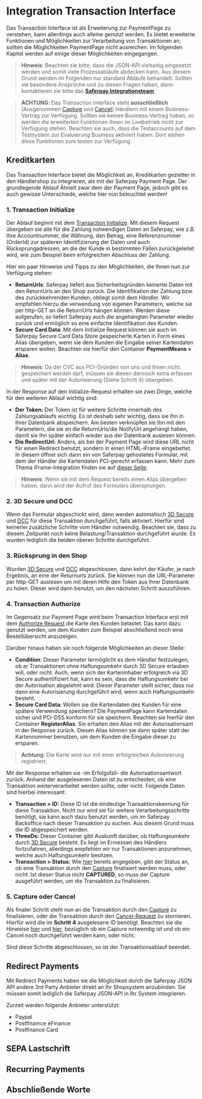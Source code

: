 # Integration Transaction Interface

Das Transaction Interface ist als Erweiterung zur PaymentPage zu verstehen, kann allerdings auch alleine genutzt werden.
Es bietet erweiterte Funktionen und Möglichkeiten zur Verarbeitung von Transaktionen an, sollten die Möglichkeiten PaymentPage nicht ausreichen.
Im folgenden Kapitel werden auf einige dieser Möglichkeiten eingegangen.
>
>    <i class="glyphicon glyphicon-hand-right"></i> **Hinweis**: Beachten sie bitte, dass die JSON-API vielseitig eingesetzt werden und somit viele Prozessabläufe abdecken kann. Aus diesem Grund werden im Folgenden nur standard Abläufe behandelt. Sollten sie besondere Ansprüche und zu diesen Fragen haben, dann kontaktieren sie bitte das **[Saferpay Integrationsteam](https://saferpay.github.io/sndbx/contact.html)**.
>

>
>    <i class="glyphicon glyphicon-hand-right"></i> **ACHTUNG**: Das Transaction Interface steht **ausschließlich** (Ausgenommen [Capture](https://saferpay.github.io/jsonapi/#Payment_v1_Transaction_Capture) und [Cancel](https://saferpay.github.io/jsonapi/#Payment_v1_Transaction_Cancel)) Händlern mit einem Business-Vertrag zur Verfügung. Sollten sie keinen Business-Vertrag haben, so werden die erweiterten Funktionen Ihnen im Livebetrieb nicht zur Verfügung stehen. Beachten sie auch, dass die Testaccounts auf dem Testsystem zur Evaluierung Business aktiviert haben. Dort stehen diese Funktionen zum testen zur Verfügung.
>

## <a name="trx-kk"></a> Kreditkarten

Das Transaction Interface bietet die Möglichkeit an, Kreditkarten gezielter in den Händlershop zu integrieren, als mit der Saferpay Payment Page. Der grundlegende Ablauf Ähnelt zwar dem der Payment Page, jedoch gibt es auch gewisse Unterschiede, welche hier nun beleuchtet werden!

### 1. Transaction Initialize

Der Ablauf beginnt mit dem [Transaction Initialize](https://saferpay.github.io/jsonapi/#Payment_v1_Transaction_Initialize). Mit diesem Request übergeben sie alle für die Zahlung notwendigen Daten an Saferpay, wie z.B. Ihre Accountnummer, die Währung, den Betrag, eine Referenznummer (OrderId) zur späteren Identifizierung der Daten und auch Rücksprungadressen, an die der Kunde in bestimmten Fällen zurückgeleitet wird, wie zum Beispiel beim erfolgreichen Abschluss der Zahlung.

Hier ein paar Hinweise und Tipps zu den Möglichkeiten, die Ihnen nun zur Verfügung stehen:

+ **ReturnUrls**: Saferpay liefert aus Sicherheitsgründen keinerlei Daten mit den ReturnUrls an den Shop zurück. Die Identifikation der Zahlung bzw. des zurückkehrenden Kunden, obliegt somit dem Händler. Wir empfehlen hierzu die verwendung von eigenen Parametern, welche sie per http-GET an die ReturnUrls hängen können. Werden diese aufgerufen, so liefert Saferpay auch die angehängten Parameter wieder zurück und ermöglich so eine einfache Identifikation des Kunden.
+ **Secure Card Data**: Mit dem Initialize Request können sie auch im Saferpay Secure Card Data Store gespeicherte Karten in Form eines Alias übergeben, wenn sie dem Kunden die Eingabe seiner Kartendaten ersparen wollen. Beachten sie hierfür den Container **PaymentMeans > Alias**.

>
>    <i class="glyphicon glyphicon-hand-right"></i> **Hinweis**: Da der CVC aus PCI-Gründen von uns und Ihnen nicht gespeichert werden darf, müssen sie diesen dennoch extra erfassen und später mit der Autorisierung (Siehe Schritt 4) übergeben.
>

In der Response auf den Initialize-Request erhalten sie zwei Dinge, welche für den weiteren Ablauf wichtig sind:

+ **Der Token:** Der Token ist für weitere Schritte innerhalb des Zahlungsablaufs wichtig. Es ist deshalb sehr wichtig, dass sie Ihn in Ihrer Datenbank abspeichern. Am besten verknüpfen sie Ihn mit den Parametern, die sie an die ReturnUrls/die NotifyUrl angehängt haben, damit sie Ihn später einfach wieder aus der Datenbank auslesen können.
+ **Die RedirectUrl:** Anders, als bei der Payment Page wird diese URL nicht für einen Redirect benutzt, sondern in einen HTML-iFrame eingebettet. In diesem öffnet sich dann ein von Saferpay gehostetes Formular, mit dem der Händler die Kartendaten PCI-gerecht erfassen kann. Mehr zum Thema iFrame-Integration finden sie auf [dieser Seite](https://saferpay.github.io/sndbx/CssiFrame.html).
>
>    <i class="glyphicon glyphicon-hand-right"></i> **Hinweis**: Wenn sie mit dem Request bereits einen Alias übergeben haben, dann wird der Aufruf des Formulars übersprungen. 
>

### 2. 3D Secure und DCC

Wenn das Formular abgeschickt wird, dann werden automatisch [3D Secure](https://saferpay.github.io/sndbx/index.html#3ds) und [DCC](https://saferpay.github.io/sndbx/index.html#dcc) für diese Transaktion durchgeführt, falls aktiviert.
Hierfür sind keinerlei zusätzliche Schritte vom Händler notwendig.
Beachten sie, dass zu diesem Zeitpunkt noch keine Belastung/Transaktion durchgeführt wurde. Es wurden lediglich die beiden oberen Schritte durchgeführt.

### 3. Rücksprung in den Shop

Wurden [3D Secure](https://saferpay.github.io/sndbx/index.html#3ds) und [DCC](https://saferpay.github.io/sndbx/index.html#dcc) abgeschlossen, dann kehrt der Käufer, je nach Ergebnis, an eine der Returnurls zurück.
Sie können nun die URL-Parameter per http-GET auslesen um mit deren Hilfe den Token aus Ihrer Datenbank zu holen.
Dieser wird dann benutzt, um den nächsten Schritt auszuführen.

### 4. Transaction Authorize

Im Gegensatz zur Payment Page wird beim Transaction Interface erst mit dem [Authorize Request](https://saferpay.github.io/jsonapi/#Payment_v1_Transaction_Authorize) die Karte des Kunden belastet. Das kann dazu genutzt werden, um dem Kunden zum Beispiel abschließend noch eine Bestellübersicht anzuzeigen.

Darüber hinaus haben sie noch folgende Möglichkeiten an dieser Stelle:

+ **Condition**: Dieser Parameter lermöglicht es dem Händler festzulegen, ob er Transaktionen ohne Haftungsumkehr durch 3D Secure erlauben will, oder nicht. Auch, wenn sich der Karteninhaber erfolgreich via 3D Secure authentifiziert hat, kann es sein, dass die Haftungsumkehr bei der Autorisation abgelehnt wird. Dieser Parameter stellt sicher, dass nur dann eine Autorisierung durchgeführt wird, wenn auch Haftungsumkehr besteht.
+ **Secure Card Data**: Wollen sie die Kartendaten des Kunden für eine spätere Verwendung speichern? Die PaymentPage kann Kartendaten sicher und PCI-DSS konform für sie speichern. Beachten sie hierfür den Container **RegisterAlias**. Sie erhalten den Alias mit der Autorisationsant in der Response zurück. Diesen Alias können sie dann später statt der Kartennummer benutzen, um dem Kunden die Eingabe dieser zu ersparen.

>
>    <i class="glyphicon glyphicon-hand-right"></i> **Achtung**: Die Karte wird nur mit einer erfolgreichen Autorisierung registriert.
>

Mit der Response erhalten sie -im Erfolgsfall- die Autorisationsantwort zurück.
Anhand der ausgelesenen Daten ist zu entscheiden, ob eine Transaktion weiterverarbeitet werden sollte, oder nicht.
Folgende Daten sind hierbei interessant:

+ **Transaction > ID:** Diese ID ist die eindeutige Transaktionskennung für diese Transaktion. Nicht nur wird sie für weitere Verarbeitungsschritte benötigt, sie kann auch dazu benutzt werden, um im Saferpay Backoffice nach dieser Transaktion zu suchen. Aus diesem Grund muss die ID abgespeichert werden.
+ **ThreeDs:** Dieser Container gibt Auskunft darüber, ob Haftungsumkehr durch [3D Secure](https://saferpay.github.io/sndbx/index.html#3ds) besteht. Es liegt im Ermessen des Händlers fortzufahren, allerdings empfehlen wir nur Transaktionen anzunehmen, welche auch Haftungsumkehr besitzen. 
+ **Transaction > Status:** Wie [hier](https://saferpay.github.io/sndbx/General.html#capture-batch) bereits angegeben, gibt der Status an, ob eine Transaktion durch den [Capture](https://saferpay.github.io/jsonapi/#Payment_v1_Transaction_Capture) finalisiert werden muss, oder nicht. Ist dieser Status nicht **CAPTURED**, so muss der Capture ausgeführt werden, um die Transaktion zu finalisieren.

### 5. Capture oder Cancel

Als finaler Schritt steht nun an die Transaktion durch den [Capture](https://saferpay.github.io/jsonapi/#Payment_v1_Transaction_Capture) zu finalisieren, oder die Transaktion durch den [Cancel-Request](https://saferpay.github.io/jsonapi/#Payment_v1_Transaction_Cancel) zu stornieren. Hierfür wird die im **Schritt 4** ausgelesene ID benötigt. Beachten sie die Hinweise [hier](https://saferpay.github.io/sndbx/General.html#capture-batch) und [hier](https://saferpay.github.io/sndbx/General.html#cancel-refund), bezüglich ob ein Capture notwendig ist und ob ein Cancel noch durchgeführt werden kann, oder nicht.

Sind diese Schritte abgeschlossen, so ist der Transaktionsablauf beendet.

## <a name="trx-rp"></a> Redirect Payments

Mit Redirect Payments haben sie die Möglichkeit durch die Saferpay JSON API andere 3rd Party Anbieter direkt an Ihr Shopsystem anzubinden. Sie müssen somit lediglich die Saferpay JSON-API in Ihr System integrieren.

Zurzeit werden folgende Anbieter unterstützt:

+ Paypal
+ Postfinamce eFinance
+ Postfinance Card

## <a name="trx-sepa"></a> SEPA Lastschrift

## <a name="trx-recurring"></a> Recurring Payments

## <a name="trx-end"></a> Abschließende Worte

